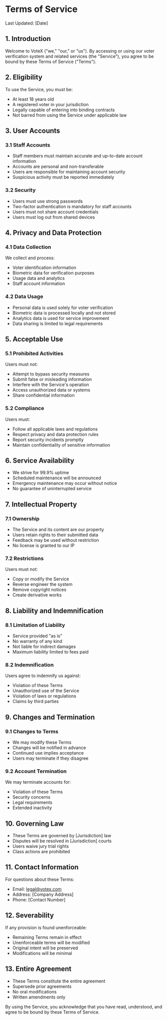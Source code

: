 # Terms of Service

Last Updated: [Date]

## 1. Introduction

Welcome to VoteX ("we," "our," or "us"). By accessing or using our voter verification system and related services (the "Service"), you agree to be bound by these Terms of Service ("Terms").

## 2. Eligibility

To use the Service, you must be:

- At least 18 years old
- A registered voter in your jurisdiction
- Legally capable of entering into binding contracts
- Not barred from using the Service under applicable law

## 3. User Accounts

### 3.1 Staff Accounts

- Staff members must maintain accurate and up-to-date account information
- Accounts are personal and non-transferable
- Users are responsible for maintaining account security
- Suspicious activity must be reported immediately

### 3.2 Security

- Users must use strong passwords
- Two-factor authentication is mandatory for staff accounts
- Users must not share account credentials
- Users must log out from shared devices

## 4. Privacy and Data Protection

### 4.1 Data Collection

We collect and process:

- Voter identification information
- Biometric data for verification purposes
- Usage data and analytics
- Staff account information

### 4.2 Data Usage

- Personal data is used solely for voter verification
- Biometric data is processed locally and not stored
- Analytics data is used for service improvement
- Data sharing is limited to legal requirements

## 5. Acceptable Use

### 5.1 Prohibited Activities

Users must not:

- Attempt to bypass security measures
- Submit false or misleading information
- Interfere with the Service's operation
- Access unauthorized data or systems
- Share confidential information

### 5.2 Compliance

Users must:

- Follow all applicable laws and regulations
- Respect privacy and data protection rules
- Report security incidents promptly
- Maintain confidentiality of sensitive information

## 6. Service Availability

- We strive for 99.9% uptime
- Scheduled maintenance will be announced
- Emergency maintenance may occur without notice
- No guarantee of uninterrupted service

## 7. Intellectual Property

### 7.1 Ownership

- The Service and its content are our property
- Users retain rights to their submitted data
- Feedback may be used without restriction
- No license is granted to our IP

### 7.2 Restrictions

Users must not:

- Copy or modify the Service
- Reverse engineer the system
- Remove copyright notices
- Create derivative works

## 8. Liability and Indemnification

### 8.1 Limitation of Liability

- Service provided "as is"
- No warranty of any kind
- Not liable for indirect damages
- Maximum liability limited to fees paid

### 8.2 Indemnification

Users agree to indemnify us against:

- Violation of these Terms
- Unauthorized use of the Service
- Violation of laws or regulations
- Claims by third parties

## 9. Changes and Termination

### 9.1 Changes to Terms

- We may modify these Terms
- Changes will be notified in advance
- Continued use implies acceptance
- Users may terminate if they disagree

### 9.2 Account Termination

We may terminate accounts for:

- Violation of these Terms
- Security concerns
- Legal requirements
- Extended inactivity

## 10. Governing Law

- These Terms are governed by [Jurisdiction] law
- Disputes will be resolved in [Jurisdiction] courts
- Users waive jury trial rights
- Class actions are prohibited

## 11. Contact Information

For questions about these Terms:

- Email: legal@votex.com
- Address: [Company Address]
- Phone: [Contact Number]

## 12. Severability

If any provision is found unenforceable:

- Remaining Terms remain in effect
- Unenforceable terms will be modified
- Original intent will be preserved
- Modifications will be minimal

## 13. Entire Agreement

- These Terms constitute the entire agreement
- Supersede prior agreements
- No oral modifications
- Written amendments only

By using the Service, you acknowledge that you have read, understood, and agree to be bound by these Terms of Service.
